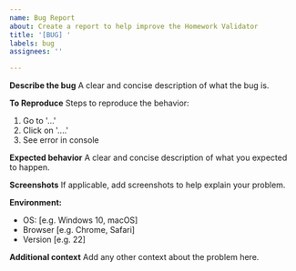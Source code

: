```yaml
---
name: Bug Report
about: Create a report to help improve the Homework Validator
title: '[BUG] '
labels: bug
assignees: ''

---
```


**Describe the bug**
A clear and concise description of what the bug is.

**To Reproduce**
Steps to reproduce the behavior:
1. Go to '...'
2. Click on '....'
3. See error in console

**Expected behavior**
A clear and concise description of what you expected to happen.

**Screenshots**
If applicable, add screenshots to help explain your problem.

**Environment:**
 - OS: [e.g. Windows 10, macOS]
 - Browser [e.g. Chrome, Safari]
 - Version [e.g. 22]

**Additional context**
Add any other context about the problem here.
